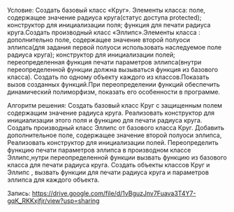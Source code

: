 Условие: Создать базовый класс «Круг». Элементы класса: поле, содержащее значение радиуса круга(статус доступа protected); конструктор для инициализации поля; функция для печати радиуса круга.Создать производный класс «Эллипс».Элементы класса : дополнительно поле, содержащее значение второй полуоси эллипса(для задания первой полуоси использовать наследуемое поле радиуса круга); конструктор для инициализации полей; переопределенная функция печати параметров эллипса(внутри переопределенной функции должна вызываться функция из базового класса). Создать по одному объекту каждого из классов.Показать вызов созданных функций.При переопределении функций обеспечить динамический полиморфизм, показать его особенности в программе.

Алгоритм решения: Создать базовый класс Круг с защищенным полем содержащим значение радиуса круга. Реализовать конструктор для инициализации этого поля и функцию для печати радиуса круга. Создать производный класс Эллипс от базового класса Круг. Добавить дополнительное поле, содержащее значение второй полуоси эллипса, Реализовать конструктор для инициализации полей. Переопределить функцию печати параметров эллипса в производном классе Эллипс,нутри переопределенной функции вызвать функцию из базового класса для печати радиуса круга. Создать объекты классов Круг и Эллипс , вызвать функции для печати радиуса круга и параметров эллипса для каждого объекта.

Запись: https://drive.google.com/file/d/1vBguzJnv7Fuava3T4Y7-gqK_RKKxjfjr/view?usp=sharing
